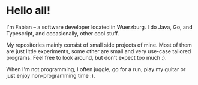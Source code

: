 # Hello all!

I'm Fabian – a software developer located in Wuerzburg. I do Java, Go, and Typescript, 
and occasionally, other cool stuff.

My repositories mainly consist of small side projects of mine. Most of them are just little experiments,
some other are small and very use-case tailored programs. Feel free to look around, but don't expect too much :).

When I'm not programming, I often juggle, go for a run, play my guitar or just enjoy non-programming time :).

